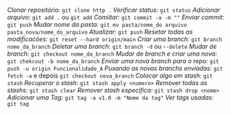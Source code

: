*Clonar repositório:* ```git clone http .```
*Verificar status:* ```git status```
*Adicionar arquivo:* ```git add .``` ou ```git add```
*Comiitar:* ```git commit -a -m ""```
*Enviar commit:* ```git push```
*Mudar nome da pasta:* ```git mv pasta/nome_do arquivo pasta_nova/nome_do_arquivo```
*Atualizar:* ```git push```
*Resetar todas as modificaćões:* ```git reset --hard origin/main```
*Criar uma branch:* ```git branch nome_da_branch```
*Deletar uma branch:* ```git branch -d``` ou -```-delete```
*Mudar de branch:* ```git checkout nome_da_branch```
*Mudar de branch e criar uma nova:* ```git chekcout -b nome_da_branch```
*Enviar uma nova branch para o repo:* ```git push -u origin Funcionalidade_A```
*Puxando as novas branchs enviadas:* ```git fetch -a``` e depois ```git checkout nova_branch```
*Colocar algo em stash:* ```git stash```
*Recuperar o stash:* ```git stash apply <numero>```
*Remover todas as stashs:* ```git stash clear```
*Remover stash específica:* ```git stash drop <nome>```
*Adicionar uma Tag:* ```git tag -a v1.0 -m "Nome da tag"```
*Ver tags usadas:* ```git tag``` 
